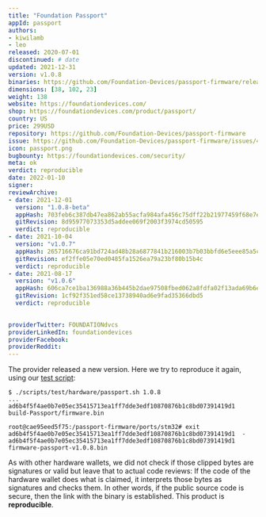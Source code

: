 ```yaml
---
title: "Foundation Passport"
appId: passport
authors:
- kiwilamb
- leo
released: 2020-07-01
discontinued: # date
updated: 2021-12-31
version: v1.0.8
binaries: https://github.com/Foundation-Devices/passport-firmware/releases
dimensions: [38, 102, 23]
weight: 138
website: https://foundationdevices.com/
shop: https://foundationdevices.com/product/passport/
country: US
price: 299USD
repository: https://github.com/Foundation-Devices/passport-firmware
issue: https://github.com/Foundation-Devices/passport-firmware/issues/40
icon: passport.png
bugbounty: https://foundationdevices.com/security/
meta: ok
verdict: reproducible
date: 2022-01-10
signer: 
reviewArchive:
- date: 2021-12-01
  version: "1.0.8-beta"
  appHash: 703feb6c387db47ea862ab55acfa984afa456c75dff22b21977459f68e7e1795
  gitRevision: 8d95977073353d5addee069f2003f3974cd50595
  verdict: reproducible
- date: 2021-10-04
  version: "v1.0.7"
  appHash: 265716676ca91bd724ad48b28a6877841b216003b7b03bbfd6e5eee85a5c057a
  gitRevision: ef2ffe05e70ed0485fa1526ea79a23bf80b15b4c
  verdict: reproducible
- date: 2021-08-17
  version: "v1.0.6"
  appHash: 606ca7ce1ba136988a36b445b2dae97508fbed062a8fdfa02f13ada69b6e92cd
  gitRevision: 1cf92f351ed58ce13738940ad6e9fad35366dbd5
  verdict: reproducible
  

providerTwitter: FOUNDATIONdvcs
providerLinkedIn: foundationdevices
providerFacebook: 
providerReddit: 
---
```


The provider released a new version. Here we try to reproduce it again, using
our
[test script](https://gitlab.com/walletscrutiny/walletScrutinyCom/-/blob/master/scripts/test/hardware/passport.sh):

```
$ ./scripts/test/hardware/passport.sh 1.0.8
...
ad6b4f5f4ae0b7e05ec35415713ea1ff7dde3edf10870876b1c8bd07391419d1  build-Passport/firmware.bin

root@cae95eed5f75:/passport-firmware/ports/stm32# exit
ad6b4f5f4ae0b7e05ec35415713ea1ff7dde3edf10870876b1c8bd07391419d1  -
ad6b4f5f4ae0b7e05ec35415713ea1ff7dde3edf10870876b1c8bd07391419d1  firmware-passport-v1.0.8.bin
```

As with other hardware wallets, we did not check if those clipped bytes are
signatures or valid but leave that to actual code reviews: If the code
of the hardware wallet does what is claimed, it interprets those bytes as
signatures and checks them. In other words, if the public source code is secure,
then the link with the binary is established. This product is **reproducible**.

